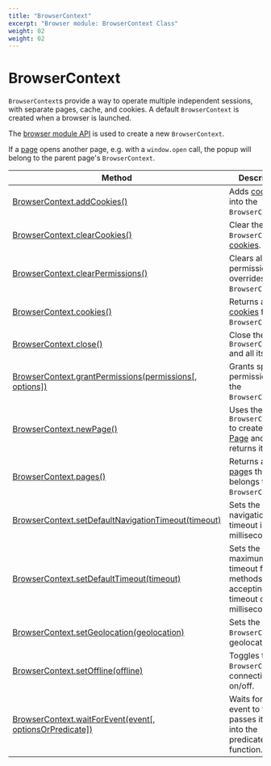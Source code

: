 ```yaml
---
title: "BrowserContext"
excerpt: "Browser module: BrowserContext Class"
weight: 02
weight: 02
---
```


# BrowserContext

`BrowserContext`s provide a way to operate multiple independent sessions, with separate pages, cache, and cookies. A default `BrowserContext` is created when a browser is launched.

The [browser module API](https://grafana.com/docs/k6/<K6_VERSION>/javascript-api/k6-experimental/browser#browser-module-api) is used to create a new `BrowserContext`.

If a [page](https://grafana.com/docs/k6/<K6_VERSION>/javascript-api/k6-experimental/browser/page) opens another page, e.g. with a `window.open` call, the popup will belong to the parent page's `BrowserContext`.

| Method                                                                                                                                                             | Description                                                                                                                                   |
| ------------------------------------------------------------------------------------------------------------------------------------------------------------------ | --------------------------------------------------------------------------------------------------------------------------------------------- |
| [BrowserContext.addCookies()](https://grafana.com/docs/k6/<K6_VERSION>/javascript-api/k6-experimental/browser/browsercontext/addcookies)                                          | Adds [cookies](https://grafana.com/docs/k6/<K6_VERSION>/javascript-api/k6-experimental/browser/browsercontext/cookie) into the `BrowserContext`.              |
| [BrowserContext.clearCookies()](https://grafana.com/docs/k6/<K6_VERSION>/javascript-api/k6-experimental/browser/browsercontext/clearcookies)                                      | Clear the `BrowserContext`'s [cookies](https://grafana.com/docs/k6/<K6_VERSION>/javascript-api/k6-experimental/browser/browsercontext/cookie).                |
| [BrowserContext.clearPermissions()](https://grafana.com/docs/k6/<K6_VERSION>/javascript-api/k6-experimental/browser/browsercontext/clearpermissions)                              | Clears all permission overrides for the `BrowserContext`.                                                                                     |
| [BrowserContext.cookies()](https://grafana.com/docs/k6/<K6_VERSION>/javascript-api/k6-experimental/browser/browsercontext/cookies)                                                | Returns a list of [cookies](https://grafana.com/docs/k6/<K6_VERSION>/javascript-api/k6-experimental/browser/browsercontext/cookie) from the `BrowserContext`. |
| [BrowserContext.close()](https://grafana.com/docs/k6/<K6_VERSION>/javascript-api/k6-experimental/browser/browsercontext/close)                                                    | Close the `BrowserContext` and all its [page](https://grafana.com/docs/k6/<K6_VERSION>/javascript-api/k6-experimental/browser/page)s.                         |
| [BrowserContext.grantPermissions(permissions[, options])](https://grafana.com/docs/k6/<K6_VERSION>/javascript-api/k6-experimental/browser/browsercontext/grantpermissions)                                 | Grants specified permissions to the `BrowserContext`.                                                                                         |
| [BrowserContext.newPage()](https://grafana.com/docs/k6/<K6_VERSION>/javascript-api/k6-experimental/browser/browsercontext/newpage)                                                | Uses the `BrowserContext` to create a new [Page](https://grafana.com/docs/k6/<K6_VERSION>/javascript-api/k6-experimental/browser/page) and returns it.        |
| [BrowserContext.pages()](https://grafana.com/docs/k6/<K6_VERSION>/javascript-api/k6-experimental/browser/browsercontext/pages) <BWIPT id="444"/>                                  | Returns a list of [page](https://grafana.com/docs/k6/<K6_VERSION>/javascript-api/k6-experimental/browser/page)s that belongs to the `BrowserContext`.         |
| [BrowserContext.setDefaultNavigationTimeout(timeout)](https://grafana.com/docs/k6/<K6_VERSION>/javascript-api/k6-experimental/browser/browsercontext/setdefaultnavigationtimeout) | Sets the default navigation timeout in milliseconds.                                                                                          |
| [BrowserContext.setDefaultTimeout(timeout)](https://grafana.com/docs/k6/<K6_VERSION>/javascript-api/k6-experimental/browser/browsercontext/setdefaulttimeout)                     | Sets the default maximum timeout for all methods accepting a timeout option in milliseconds.                                                  |
| [BrowserContext.setGeolocation(geolocation)](https://grafana.com/docs/k6/<K6_VERSION>/javascript-api/k6-experimental/browser/browsercontext/setgeolocation) <BWIPT id="435"/>     | Sets the `BrowserContext`'s geolocation.                                                                                                      |
| [BrowserContext.setOffline(offline)](https://grafana.com/docs/k6/<K6_VERSION>/javascript-api/k6-experimental/browser/browsercontext/setoffline)                                   | Toggles the `BrowserContext`'s connectivity on/off.                                                                                           |
| [BrowserContext.waitForEvent(event[, optionsOrPredicate])](https://grafana.com/docs/k6/<K6_VERSION>/javascript-api/k6-experimental/browser/browsercontext/waitforevent)           | Waits for the event to fire and passes its value into the predicate function.                                                                 |
